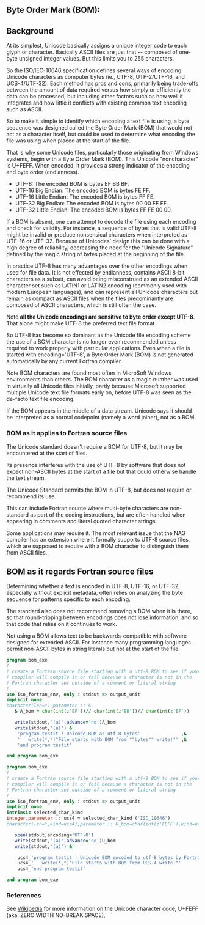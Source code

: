 ## Byte Order Mark (BOM):

## Background

At its simplest, Unicode basically assigns a unique integer code to
each glyph or character. Basically ASCII files are just that -- composed
of one-byte unsigned integer values. But this limits you to 255 characters.

So the ISO/IEC-10646 specification defines several ways of encoding
Unicode characters as computer bytes (ie., UTF-8, UTF-2/UTF-16, and
UCS-4/UTF-32).  Each method has pros and cons, primarily being trade-offs
between the amount of data required versus how simply or efficiently the
data can be processed; but including other factors such as how well it
integrates and how little it conflicts with existing common text encoding
such as ASCII.

So to make it simple to identify which encoding a text file is using,  a 
byte sequence was designed called the Byte Order Mark (BOM) that would
not act as a character itself, but could be used to determine what 
encoding the file was using when placed at the start of the file.

That is why some Unicode files, particularly those originating from Windows
systems, begin with a Byte Order Mark (BOM). This Unicode "noncharacter"
is U+FEFF. When encoded, it provides a strong indicator of the encoding
and byte order (endianness).

   + UTF-8: The encoded BOM is bytes EF BB BF.
   + UTF-16 Big Endian: The encoded BOM is bytes FE FF.
   + UTF-16 Little Endian: The encoded BOM is bytes FF FE.
   + UTF-32 Big Endian: The encoded BOM is bytes 00 00 FE FF.
   + UTF-32 Little Endian: The encoded BOM is bytes FF FE 00 00.

If a BOM is absent, one can attempt to decode the file using each encoding
and check for validity. For instance, a sequence of bytes that is valid
UTF-8 might be invalid or produce nonsensical characters when interpreted
as UTF-16 or UTF-32. Because of Unicodes' design this can be done with a
high degree of reliability, decreasing the need for the "Unicode Signature"
defined by the magic string of bytes placed at the beginning of the file.

In practice UTF-8 has many advantages over the other encodings when
used for file data. It is not effected by endianness, contains
ASCII 8-bit characters as a subset, can avoid being misconstrued as
an extended ASCII character set such as LATIN1 or LATIN2 encoding
(commonly used with modern European languages), and can represent all
Unicode characters but remain as compact as ASCII files when the files
predominantly are composed of ASCII characters, which is still often
the case.

Note __all the Unicode encodings are sensitive to byte order 
except UTF-8__. That alone might make UTF-8 the preferred text file format.

So UTF-8 has become so dominant as the Unicode file encoding scheme the
use of a BOM character is no longer even recommended unless required
to work properly with particular applications. Even
when a file is started with encoding='UTF-8', a Byte Order Mark (BOM)
is not generated automatically by any current Fortran compiler.

Note BOM characters are found most often in MicroSoft Windows environments
than others.  The BOM character as a magic number was used in virtually
all Unicode files initially, partly because Microsoft supported multiple
Unicode text file formats early on, before UTF-8 was seen as the de-facto
text file encoding.

If the BOM appears in the middle of a
data stream. Unicode says it should be interpreted as a normal
codepoint (namely a word joiner), not as a BOM.

### BOM as it applies to Fortran source files

The Unicode standard doesn't require a BOM for UTF-8, but it may be
encountered at the start of files. 

Its presence interferes with the use of UTF-8
by software that does not expect non-ASCII bytes at the start of a
file but that could otherwise handle the text stream.

The Unicode Standard permits the BOM in UTF-8, but does not
require or recommend its use.

This can include Fortran source where multi-byte characters are non-standard
as part of the coding instructions, but are often handled when appearing in
comments and literal quoted character strings.

Some applications may require it. The most relevant issue that the NAG
compiler has an extension where it formally supports UTF-8 source files,
which are supposed to require with a BOM character to distinguish them
from ASCII files.

## BOM as it regards Fortran source files

Determining whether a text is encoded in UTF-8, UTF-16, or UTF-32,
especially without explicit metadata, often relies on analyzing the byte
sequence for patterns specific to each encoding.

The standard also does
not recommend removing a BOM when it is there, so that round-tripping
between encodings does not lose information, and so that code that
relies on it continues to work. 

Not using a BOM allows text to be backwards-compatible with software
designed for extended ASCII. For instance many programming
languages permit non-ASCII bytes in string literals but not
at the start of the file.

```fortran
program bom_exe
!
! create a Fortran source file starting with a utf-8 BOM to see if your
! compiler will compile it or fail because a character is not in the
! Fortran character set outside of a comment or literal string
!
use iso_fortran_env, only : stdout => output_unit
implicit none
character(len=*),parameter :: &
   & A_bom = char(int(z'EF'))// char(int(z'BB'))// char(int(z'BF'))

   write(stdout,'(a)',advance='no')A_bom
   write(stdout,'(a)') &
    'program testit ! Unicode BOM as utf-8 bytes'               ,&
    '   write(*,*)"File starts with BOM from ""bytes"" write!"' ,&
    'end program testit'

end program bom_exe
```

```fortran
program bom_exe
!
! create a Fortran source file starting with a utf-8 BOM to see if your
! compiler will compile it or fail because a character is not in the
! Fortran character set outside of a comment or literal string
!
use iso_fortran_env, only : stdout => output_unit
implicit none
intrinsic selected_char_kind
integer,parameter :: ucs4 = selected_char_kind ('ISO_10646')
character(len=*,kind=ucs4),parameter :: U_bom=char(int(z'FEFF'),kind=ucs4)

   open(stdout,encoding='UTF-8')
   write(stdout,'(a)',advance='no')U_bom
   write(stdout,'(a)') &

    ucs4_'program testit ! Unicode BOM encoded to utf-8 bytes by Fortran' ,&
    ucs4_'   write(*,*)"File starts with BOM from UCS-4 write!"'          ,&
    ucs4_'end program testit'

end program bom_exe
```
### References

See [Wikipedia](https://en.wikipedia.org/wiki/Byte_order_mark) for
more information on the Unicode character code, U+FEFF 
(aka. ZERO WIDTH NO-BREAK SPACE), 
